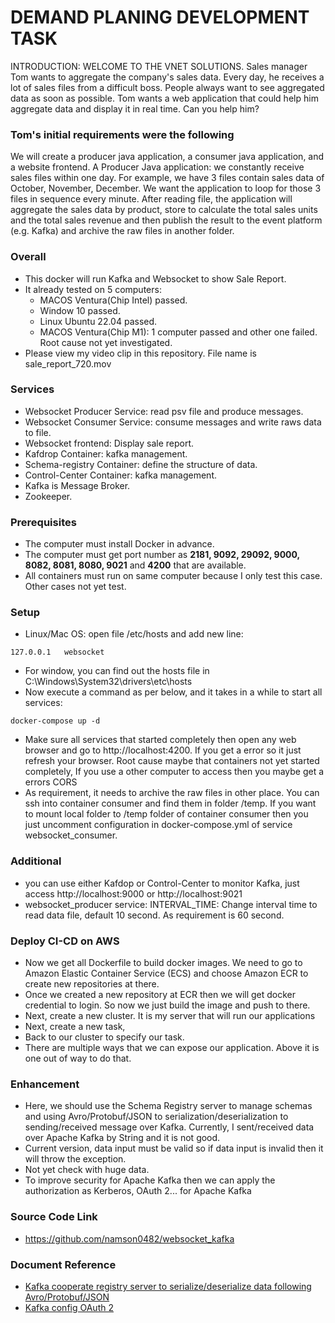 # DEMAND PLANING DEVELOPMENT TASK
INTRODUCTION: WELCOME TO THE VNET SOLUTIONS.
Sales manager Tom wants to aggregate the company's sales data.  Every day, he receives a lot of sales files from a difficult boss. People always want to see aggregated data as soon as possible.  Tom wants a web application that could help him aggregate data and display it in real time.
Can you help him?

### Tom's initial requirements were the following 
We will create a producer java application, a consumer java application, and a website frontend.
A Producer Java application: we constantly receive sales files within one day. For example, we have 3 files contain sales data of October, November, December. We want the application to loop for those 3 files in sequence every minute. After reading file, the application will aggregate the sales data by product, store to calculate the total sales units and the total sales revenue and then publish the result to the event platform (e.g. Kafka) and archive the raw files in another folder.

### Overall
- This docker will run Kafka and Websocket to show Sale Report. 
- It already tested on 5 computers: 
  + MACOS Ventura(Chip Intel) passed.
  + Window 10 passed.
  + Linux Ubuntu 22.04 passed.
  + MACOS Ventura(Chip M1): 1 computer passed and other one failed. Root cause not yet investigated.
- Please view my video clip in this repository. File name is sale_report_720.mov

### Services
- Websocket Producer Service: read psv file and produce messages.
- Websocket Consumer Service: consume messages and write raws data to file.
- Websocket frontend: Display sale report.
- Kafdrop Container: kafka management.
- Schema-registry Container: define the structure of data.
- Control-Center Container: kafka management.
- Kafka is Message Broker.
- Zookeeper.

### Prerequisites
- The computer must install Docker in advance.
- The computer must get port number as **2181, 9092, 29092, 9000, 8082, 8081, 8080, 9021** and **4200** that are available.
- All containers must run on same computer because I only test this case. Other cases not yet test.

### Setup
- Linux/Mac OS: open file /etc/hosts and add new line:
```
127.0.0.1   websocket
```
- For window, you can find out the hosts file in C:\Windows\System32\drivers\etc\hosts
- Now execute a command as per below, and it takes in a while to start all services:
```
docker-compose up -d
```
- Make sure all services that started completely then open any web browser and go to http://localhost:4200. If you get a error so it just refresh your browser. Root cause maybe that containers not yet started completely, If you use a other computer to access then you maybe get a errors CORS
- As requirement, it needs to archive the raw files in other place. You can ssh into container consumer and find them in folder /temp. If you want to mount local folder to /temp folder of container consumer then you just uncomment configuration in docker-compose.yml of service websocket_consumer.

### Additional
- you can use either Kafdop or Control-Center to monitor Kafka, just access http://localhost:9000 or http://localhost:9021
- websocket_producer service: INTERVAL_TIME: Change interval time to read data file, default 10 second. As requirement is 60 second. 

### Deploy CI-CD on AWS
- Now we get all Dockerfile to build docker images. We need to go to Amazon Elastic Container Service (ECS) and choose Amazon ECR to create new repositories at there.
- Once we created a new repository at ECR then we will get docker credential to login. So now we just build the image and push to there.
- Next, create a new cluster. It is my server that will run our applications
- Next, create a new task,
- Back to our cluster to specify our task.
- There are multiple ways that we can expose our application. Above it is one out of way to do that.

### Enhancement
- Here, we should use the Schema Registry server to manage schemas and using Avro/Protobuf/JSON to serialization/deserialization to sending/received message over Kafka. Currently, I sent/received data over Apache Kafka by String and it is not good. 
- Current version, data input must be valid so if data input is invalid then it will throw the exception.
- Not yet check with huge data.
- To improve security for Apache Kafka then we can apply the authorization as Kerberos, OAuth 2... for Apache Kafka

### Source Code Link
- https://github.com/namson0482/websocket_kafka

### Document Reference
- [Kafka cooperate registry server to serialize/deserialize data following Avro/Protobuf/JSON](https://github.com/namson0482/kafka-oauth2)
- [Kafka config OAuth 2](https://github.com/namson0482/kafka-oauth2)
